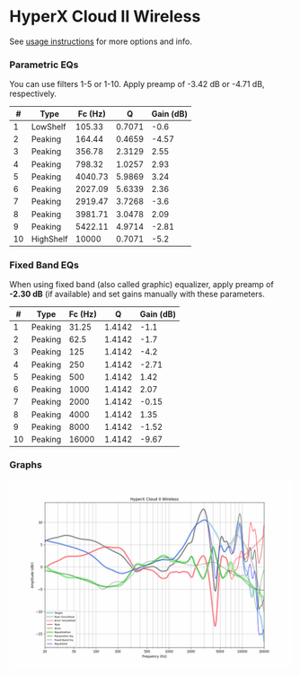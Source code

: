# HyperX Cloud II Wireless
See [usage instructions](https://github.com/jaakkopasanen/AutoEq#usage) for more options and info.

### Parametric EQs
You can use filters 1-5 or 1-10. Apply preamp of -3.42 dB or -4.71 dB, respectively.

|   # | Type      |   Fc (Hz) |      Q |   Gain (dB) |
|-----|-----------|-----------|--------|-------------|
|   1 | LowShelf  |    105.33 | 0.7071 |       -0.6  |
|   2 | Peaking   |    164.44 | 0.4659 |       -4.57 |
|   3 | Peaking   |    356.78 | 2.3129 |        2.55 |
|   4 | Peaking   |    798.32 | 1.0257 |        2.93 |
|   5 | Peaking   |   4040.73 | 5.9869 |        3.24 |
|   6 | Peaking   |   2027.09 | 5.6339 |        2.36 |
|   7 | Peaking   |   2919.47 | 3.7268 |       -3.6  |
|   8 | Peaking   |   3981.71 | 3.0478 |        2.09 |
|   9 | Peaking   |   5422.11 | 4.9714 |       -2.81 |
|  10 | HighShelf |  10000    | 0.7071 |       -5.2  |

### Fixed Band EQs
When using fixed band (also called graphic) equalizer, apply preamp of **-2.30 dB** (if available) and set gains manually with these parameters.

|   # | Type    |   Fc (Hz) |      Q |   Gain (dB) |
|-----|---------|-----------|--------|-------------|
|   1 | Peaking |     31.25 | 1.4142 |       -1.1  |
|   2 | Peaking |     62.5  | 1.4142 |       -1.7  |
|   3 | Peaking |    125    | 1.4142 |       -4.2  |
|   4 | Peaking |    250    | 1.4142 |       -2.71 |
|   5 | Peaking |    500    | 1.4142 |        1.42 |
|   6 | Peaking |   1000    | 1.4142 |        2.07 |
|   7 | Peaking |   2000    | 1.4142 |       -0.15 |
|   8 | Peaking |   4000    | 1.4142 |        1.35 |
|   9 | Peaking |   8000    | 1.4142 |       -1.52 |
|  10 | Peaking |  16000    | 1.4142 |       -9.67 |

### Graphs
![](./HyperX%20Cloud%20II%20Wireless.png)
